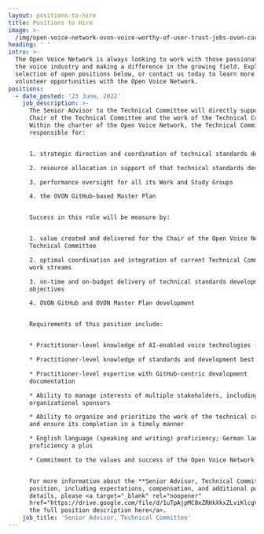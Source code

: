 ```yaml
---
layout: positions-to-hire
title: Positions to Hire
image: >-
  /img/open-voice-network-ovon-voice-worthy-of-user-trust-jobs-ovon-careers-positions-to-hire.jpg
heading: ' '
intro: >-
  The Open Voice Network is always looking to work with those passionate about
  the voice industry and making a difference in the growing field. Explore our
  selection of open positions below, or contact us today to learn more about
  volunteer opportunities with the Open Voice Network.
positions:
  - date_posted: '23 June, 2022'
    job_description: >-
      The Senior Advisor to the Technical Committee will directly support the
      Chair of the Technical Committee and the work of the Technical Committee.
      Within the charter of the Open Voice Network, the Technical Committee is
      responsible for:


      1. strategic direction and coordination of technical standards development

      2. resource allocation in support of that technical standards development

      3. performance oversight for all its Work and Study Groups

      4. the OVON GitHub-based Master Plan


      Success in this role will be measure by:


      1. value created and delivered for the Chair of the Open Voice Network
      Technical Committee

      2. optimal coordination and integration of current Technical Committee
      work streams

      3. on-time and on-budget delivery of technical standards development
      objectives

      4. OVON GitHub and OVON Master Plan development


      Requirements of this position include:


      * Practitioner-level knowledge of AI-enabled voice technologies (NLU-NLG)

      * Practitioner-level knowledge of standards and development best practices

      * Practitioner-level expertise with GitHub-centric development
      documentation

      * Ability to manage interests of multiple stakeholders, including
      organizational sponsors

      * Ability to organize and prioritize the work of the technical committee
      and ensure its completion in a timely manner

      * English language (speaking and writing) proficiency; German language
      proficiency a plus

      * Commitment to the values and success of the Open Voice Network


      For more information about the **Senior Advisor, Technical Committee**
      position, including expectations, compensation, and additional position
      details, please <a target="_blank" rel="noopener"
      href="https://drive.google.com/file/d/1uTpAjpMC8xZRHkXkxZLviKlcgVrHmKlv/view?usp=sharing">view
      the full position description here</a>.
    job_title: 'Senior Advisor, Technical Committee'
---
```


